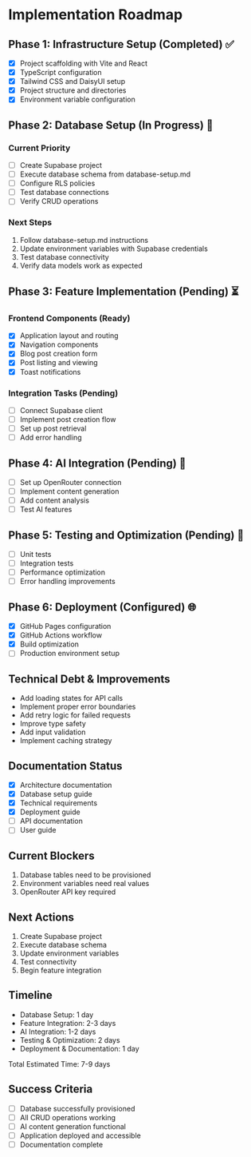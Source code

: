 # Implementation Roadmap

## Phase 1: Infrastructure Setup (Completed) ✅
- [x] Project scaffolding with Vite and React
- [x] TypeScript configuration
- [x] Tailwind CSS and DaisyUI setup
- [x] Project structure and directories
- [x] Environment variable configuration

## Phase 2: Database Setup (In Progress) 🚀
### Current Priority
- [ ] Create Supabase project
- [ ] Execute database schema from database-setup.md
- [ ] Configure RLS policies
- [ ] Test database connections
- [ ] Verify CRUD operations

### Next Steps
1. Follow database-setup.md instructions
2. Update environment variables with Supabase credentials
3. Test database connectivity
4. Verify data models work as expected

## Phase 3: Feature Implementation (Pending) ⏳
### Frontend Components (Ready)
- [x] Application layout and routing
- [x] Navigation components
- [x] Blog post creation form
- [x] Post listing and viewing
- [x] Toast notifications

### Integration Tasks (Pending)
- [ ] Connect Supabase client
- [ ] Implement post creation flow
- [ ] Set up post retrieval
- [ ] Add error handling

## Phase 4: AI Integration (Pending) 🤖
- [ ] Set up OpenRouter connection
- [ ] Implement content generation
- [ ] Add content analysis
- [ ] Test AI features

## Phase 5: Testing and Optimization (Pending) 🧪
- [ ] Unit tests
- [ ] Integration tests
- [ ] Performance optimization
- [ ] Error handling improvements

## Phase 6: Deployment (Configured) 🌐
- [x] GitHub Pages configuration
- [x] GitHub Actions workflow
- [x] Build optimization
- [ ] Production environment setup

## Technical Debt & Improvements
- Add loading states for API calls
- Implement proper error boundaries
- Add retry logic for failed requests
- Improve type safety
- Add input validation
- Implement caching strategy

## Documentation Status
- [x] Architecture documentation
- [x] Database setup guide
- [x] Technical requirements
- [x] Deployment guide
- [ ] API documentation
- [ ] User guide

## Current Blockers
1. Database tables need to be provisioned
2. Environment variables need real values
3. OpenRouter API key required

## Next Actions
1. Create Supabase project
2. Execute database schema
3. Update environment variables
4. Test connectivity
5. Begin feature integration

## Timeline
- Database Setup: 1 day
- Feature Integration: 2-3 days
- AI Integration: 1-2 days
- Testing & Optimization: 2 days
- Deployment & Documentation: 1 day

Total Estimated Time: 7-9 days

## Success Criteria
- [ ] Database successfully provisioned
- [ ] All CRUD operations working
- [ ] AI content generation functional
- [ ] Application deployed and accessible
- [ ] Documentation complete